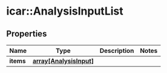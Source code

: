 # icar::AnalysisInputList


## Properties

Name | Type | Description | Notes
------------ | ------------- | ------------- | -------------
**items** | [**array[AnalysisInput]**](AnalysisInput.md) |  | 


